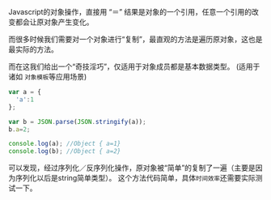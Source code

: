 
Javascript的对象操作，直接用 “＝” 结果是对象的一个引用，任意一个引用的改变都会让原对象产生变化。

而很多时候我们需要对一个对象进行“复制”，最直观的方法是遍历原对象，这也是最实际的方法。

而在这我们给出一个“奇技淫巧”，仅适用于对象成员都是基本数据类型。
(适用于诸如 `对象模板`等应用场景)

```javascript
var a = {
  'a':1
};

var b = JSON.parse(JSON.stringify(a));
b.a=2;

console.log(a); //Object { a=1}
console.log(b); //Object { a=2}
```

可以发现，经过序列化／反序列化操作，原对象被“简单”的复制了一遍（主要是因为序列化以后是string简单类型）。
这个方法代码简单，具体`时间效率`还需要实际测试一下。
